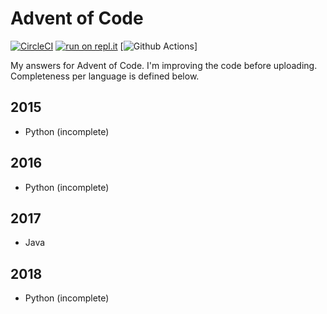 # Advent of Code
[![CircleCI](https://circleci.com/gh/eduellery/adventofcode.svg?style=svg)](https://circleci.com/gh/eduellery/adventofcode)
[![run on repl.it](http://repl.it/badge/github/eduellery/adventofcode)](https://repl.it/github/eduellery/adventofcode)
[![Github Actions](https://github.com/eduellery/adventofcode/workflows/test/badge.svg)]

My answers for Advent of Code. I'm improving the code before uploading.
Completeness per language is defined below.

## 2015

* Python (incomplete)

## 2016

* Python (incomplete)

## 2017

* Java

## 2018

* Python (incomplete)
